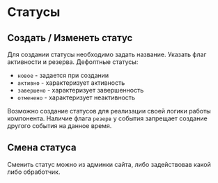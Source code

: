 # Статусы

## Создать / Изменеть статус

Для создании статусы необходимо задать название. Указать флаг активности и резерва.
Дефолтные статусы:

- `новое` - задается при создании
- `активно` - характеризует активность
- `завершено` - характеризует завершенность
- `отменено` - характеризует неактивность

Возможно создание статусов для реализации своей логики работы компонента.
Наличие флага `резерв` у события запрещает создание другого события на данное время.

## Смена статуса

Сменить статус можно из админки сайта, либо задействовав какой либо обработчик.

[4]: /components/userevents/interface/events
[8]: /components/userevents/interface/statuses
[9]: /components/userevents/interface/notifications
